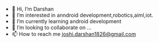 - 👋 Hi, I’m Darshan
- 👀 I’m interested in anndroid development,robotics,aiml,iot.
- 🌱 I’m currently learning android development
- 💞️ I’m looking to collaborate on ...
- 📫 How to reach me joshi.darshan1826@gmail.com

<!---
darshancodes2612/darshancodes2612 is a ✨ special ✨ repository because its `README.md` (this file) appears on your GitHub profile.
You can click the Preview link to take a look at your changes.
--->
